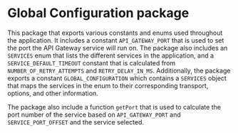 # Global Configuration package

This package that exports various constants and enums used throughout the application. It includes a
constant `API_GATEWAY_PORT` that is used to set the port the API Gateway service will run on. The package also includes
an `SERVICES` enum that lists the different services in the application, and a `SERVICE_DEFAULT_TIMEOUT` constant that
is calculated from `NUMBER_OF_RETRY_ATTEMPTS` and `RETRY_DELAY_IN_MS`. Additionally, the package exports a
constant `GLOBAL_CONFIGURATION` which contains a `SERVICES` object that maps the services in the enum to their
corresponding transport, options, and other information.

The package also include a function `getPort` that is used to calculate the port number of the service based
on `API_GATEWAY_PORT` and `SERVICE_PORT_OFFSET` and the service selected.
